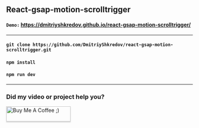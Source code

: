 ## React-gsap-motion-scrolltrigger

#### `Demo:` https://dmitriyshkredov.github.io/react-gsap-motion-scrolltrigger/

---

#### `git clone https://github.com/DmitriyShkredov/react-gsap-motion-scrolltrigger.git`

#### `npm install`

#### `npm run dev`

---

### Did my video or project help you?

<a href="https://www.buymeacoffee.com/DmitriyShkredov" target="_blank"><img src="https://www.buymeacoffee.com/assets/img/custom_images/orange_img.png" alt="Buy Me A Coffee ;)" style="height: 41px !important;width: 174px !important;box-shadow: 0px 3px 2px 0px rgba(190, 190, 190, 0.5) !important;-webkit-box-shadow: 0px 3px 2px 0px rgba(190, 190, 190, 0.5) !important;" ></a>
